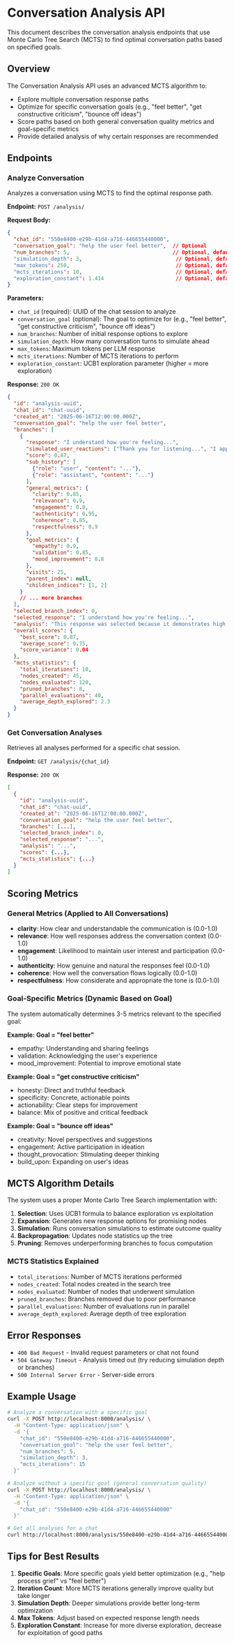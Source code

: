 # Conversation Analysis API

This document describes the conversation analysis endpoints that use Monte Carlo Tree Search (MCTS) to find optimal conversation paths based on specified goals.

## Overview

The Conversation Analysis API uses an advanced MCTS algorithm to:
- Explore multiple conversation response paths
- Optimize for specific conversation goals (e.g., "feel better", "get constructive criticism", "bounce off ideas")
- Score paths based on both general conversation quality metrics and goal-specific metrics
- Provide detailed analysis of why certain responses are recommended

## Endpoints

### Analyze Conversation
Analyzes a conversation using MCTS to find the optimal response path.

**Endpoint:** `POST /analysis/`

**Request Body:**
```json
{
  "chat_id": "550e8400-e29b-41d4-a716-446655440000",
  "conversation_goal": "help the user feel better",  // Optional
  "num_branches": 5,                                 // Optional, default: 5
  "simulation_depth": 3,                              // Optional, default: 3
  "max_tokens": 250,                                  // Optional, default: 250
  "mcts_iterations": 10,                              // Optional, default: 10
  "exploration_constant": 1.414                       // Optional, default: sqrt(2)
}
```

**Parameters:**
- `chat_id` (required): UUID of the chat session to analyze
- `conversation_goal` (optional): The goal to optimize for (e.g., "feel better", "get constructive criticism", "bounce off ideas")
- `num_branches`: Number of initial response options to explore
- `simulation_depth`: How many conversation turns to simulate ahead
- `max_tokens`: Maximum tokens per LLM response
- `mcts_iterations`: Number of MCTS iterations to perform
- `exploration_constant`: UCB1 exploration parameter (higher = more exploration)

**Response:** `200 OK`
```json
{
  "id": "analysis-uuid",
  "chat_id": "chat-uuid",
  "created_at": "2025-06-16T12:00:00.000Z",
  "conversation_goal": "help the user feel better",
  "branches": [
    {
      "response": "I understand how you're feeling...",
      "simulated_user_reactions": ["Thank you for listening...", "I appreciate that..."],
      "score": 0.87,
      "sub_history": [
        {"role": "user", "content": "..."},
        {"role": "assistant", "content": "..."}
      ],
      "general_metrics": {
        "clarity": 0.85,
        "relevance": 0.9,
        "engagement": 0.8,
        "authenticity": 0.95,
        "coherence": 0.85,
        "respectfulness": 0.9
      },
      "goal_metrics": {
        "empathy": 0.9,
        "validation": 0.85,
        "mood_improvement": 0.8
      },
      "visits": 25,
      "parent_index": null,
      "children_indices": [1, 2]
    }
    // ... more branches
  ],
  "selected_branch_index": 0,
  "selected_response": "I understand how you're feeling...",
  "analysis": "This response was selected because it demonstrates high empathy and validation...",
  "overall_scores": {
    "best_score": 0.87,
    "average_score": 0.75,
    "score_variance": 0.04
  },
  "mcts_statistics": {
    "total_iterations": 10,
    "nodes_created": 45,
    "nodes_evaluated": 120,
    "pruned_branches": 8,
    "parallel_evaluations": 40,
    "average_depth_explored": 2.3
  }
}
```

### Get Conversation Analyses
Retrieves all analyses performed for a specific chat session.

**Endpoint:** `GET /analysis/{chat_id}`

**Response:** `200 OK`
```json
[
  {
    "id": "analysis-uuid",
    "chat_id": "chat-uuid",
    "created_at": "2025-06-16T12:00:00.000Z",
    "conversation_goal": "help the user feel better",
    "branches": [...],
    "selected_branch_index": 0,
    "selected_response": "...",
    "analysis": "...",
    "scores": {...},
    "mcts_statistics": {...}
  }
]
```

## Scoring Metrics

### General Metrics (Applied to All Conversations)
- **clarity**: How clear and understandable the communication is (0.0-1.0)
- **relevance**: How well responses address the conversation context (0.0-1.0)
- **engagement**: Likelihood to maintain user interest and participation (0.0-1.0)
- **authenticity**: How genuine and natural the responses feel (0.0-1.0)
- **coherence**: How well the conversation flows logically (0.0-1.0)
- **respectfulness**: How considerate and appropriate the tone is (0.0-1.0)

### Goal-Specific Metrics (Dynamic Based on Goal)
The system automatically determines 3-5 metrics relevant to the specified goal:

**Example: Goal = "feel better"**
- empathy: Understanding and sharing feelings
- validation: Acknowledging the user's experience
- mood_improvement: Potential to improve emotional state

**Example: Goal = "get constructive criticism"**
- honesty: Direct and truthful feedback
- specificity: Concrete, actionable points
- actionability: Clear steps for improvement
- balance: Mix of positive and critical feedback

**Example: Goal = "bounce off ideas"**
- creativity: Novel perspectives and suggestions
- engagement: Active participation in ideation
- thought_provocation: Stimulating deeper thinking
- build_upon: Expanding on user's ideas

## MCTS Algorithm Details

The system uses a proper Monte Carlo Tree Search implementation with:

1. **Selection**: Uses UCB1 formula to balance exploration vs exploitation
2. **Expansion**: Generates new response options for promising nodes
3. **Simulation**: Runs conversation simulations to estimate outcome quality
4. **Backpropagation**: Updates node statistics up the tree
5. **Pruning**: Removes underperforming branches to focus computation

### MCTS Statistics Explained
- `total_iterations`: Number of MCTS iterations performed
- `nodes_created`: Total nodes created in the search tree
- `nodes_evaluated`: Number of nodes that underwent simulation
- `pruned_branches`: Branches removed due to poor performance
- `parallel_evaluations`: Number of evaluations run in parallel
- `average_depth_explored`: Average depth of tree exploration

## Error Responses

- `400 Bad Request` - Invalid request parameters or chat not found
- `504 Gateway Timeout` - Analysis timed out (try reducing simulation depth or branches)
- `500 Internal Server Error` - Server-side errors

## Example Usage

```bash
# Analyze a conversation with a specific goal
curl -X POST http://localhost:8000/analysis/ \
  -H "Content-Type: application/json" \
  -d '{
    "chat_id": "550e8400-e29b-41d4-a716-446655440000",
    "conversation_goal": "help the user feel better",
    "num_branches": 5,
    "simulation_depth": 3,
    "mcts_iterations": 15
  }'

# Analyze without a specific goal (general conversation quality)
curl -X POST http://localhost:8000/analysis/ \
  -H "Content-Type: application/json" \
  -d '{
    "chat_id": "550e8400-e29b-41d4-a716-446655440000"
  }'

# Get all analyses for a chat
curl http://localhost:8000/analysis/550e8400-e29b-41d4-a716-446655440000
```

## Tips for Best Results

1. **Specific Goals**: More specific goals yield better optimization (e.g., "help process grief" vs "feel better")
2. **Iteration Count**: More MCTS iterations generally improve quality but take longer
3. **Simulation Depth**: Deeper simulations provide better long-term optimization
4. **Max Tokens**: Adjust based on expected response length needs
5. **Exploration Constant**: Increase for more diverse exploration, decrease for exploitation of good paths 